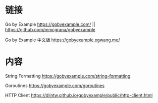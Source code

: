 
# 链接

Go by Example https://gobyexample.com/ || https://github.com/mmcgrana/gobyexample

Go by Example 中文版 https://gobyexample.xgwang.me/

# 内容

String Formatting https://gobyexample.com/string-formatting

Goroutines https://gobyexample.com/goroutines

HTTP Client https://dlintw.github.io/gobyexample/public/http-client.html
